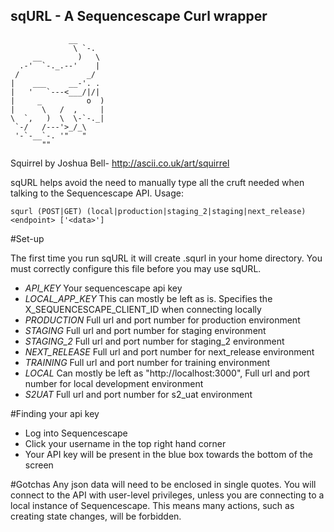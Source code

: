 sqURL - A Sequencescape Curl wrapper
------------------------------------

                 __
                  \ `-.
         __        )   \
      .-'  `-._.--'    |
     /               _/
    |    ___     __-'. .
    |   '   `---<___/|/|
    |     _          o  )
    |      \   /  ,     |
    \  `,   )  \  \-`-._|
     `-/   /---'>_/_\
     '-`-__`-. '"   "
           ""

Squirrel by Joshua Bell-
http://ascii.co.uk/art/squirrel

sqURL helps avoid the need to manually type all the cruft needed when talking to the Sequencescape API.
Usage:

    squrl (POST|GET) (local|production|staging_2|staging|next_release) <endpoint> ['<data>']

#Set-up

The first time you run sqURL it will create .squrl in your home directory. You must correctly
configure this file before you may use sqURL.

* *API_KEY* Your sequencescape api key
* *LOCAL_APP_KEY* This can mostly be left as is. Specifies the X_SEQUENCESCAPE_CLIENT_ID when connecting locally
* *PRODUCTION* Full url and port number for production environment
* *STAGING* Full url and port number for staging environment
* *STAGING_2* Full url and port number for staging_2 environment
* *NEXT_RELEASE* Full url and port number for next_release environment
* *TRAINING* Full url and port number for training environment
* *LOCAL* Can mostly be left as "http://localhost:3000", Full url and port number for local development environment
* *S2UAT* Full url and port number for s2_uat environment

#Finding your api key
- Log into Sequencescape
- Click your username in the top right hand corner
- Your API key will be present in the blue box towards the bottom of the screen

#Gotchas
Any json data will need to be enclosed in single quotes.
You will connect to the API with user-level privileges, unless you are connecting to a local instance of Sequencescape. This means many actions, such as creating state changes, will be forbidden.
